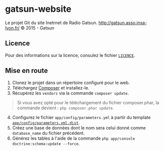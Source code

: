 # gatsun-website


Le projet Git du site Inetrnet de Radio Gatsun.
http://gatsun.asso.insa-lyon.fr/
&copy; 2015 - Gatsun
 
## Licence

Pour des informations sur la licence, consulez le fichier [`LICENCE`](./licence).

## Mise en route

1. Clonez le projet dans un répertoire configuré pour le web.
2. Téléchargez [Composer](https://getcomposer.org/) et installez-le.
3. Récupérez les `vendors` via la commande `composer update`.
> Si vous avez opté pour le téléchargement du fichier composer.phar, la commande devient : `php composer.phar update`.
4. Configurez le fichier `app/config/parameters.yml` à partir du template [`app/config/parameters.yml.dist`](./app/config/parameters.yml.dist).
5. Créez une base de données dont le nom sera celui donné comme `database_name` du fichier précédent.
6. Générez les tables à l'aide de la commande `php app/console doctrine:schema:update --force`.


